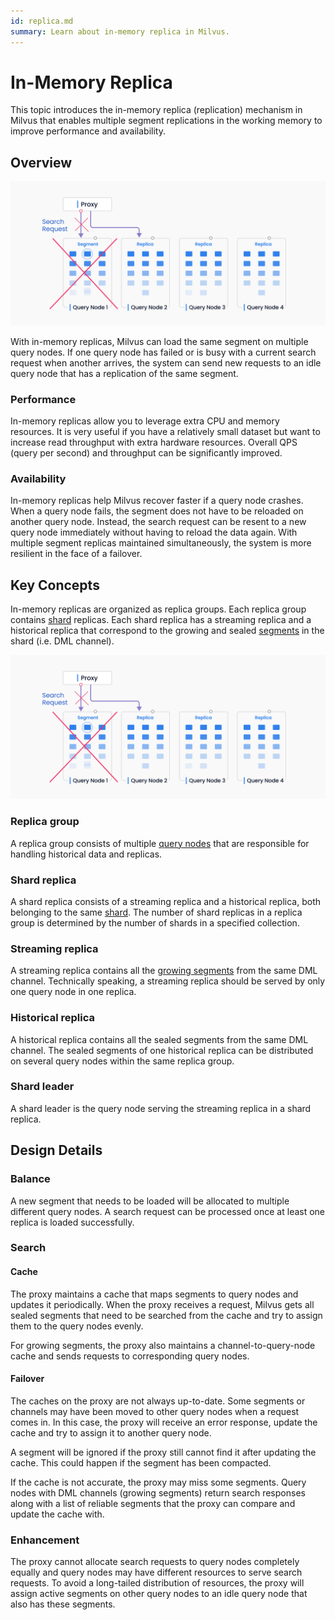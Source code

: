 ```yaml
---
id: replica.md
summary: Learn about in-memory replica in Milvus.
---
```


# In-Memory Replica

This topic introduces the in-memory replica (replication) mechanism in Milvus that enables multiple segment replications in the working memory to improve performance and availability.

## Overview

![Replica_Availiability](assets/replica_availability.jpg "In-memory replicas improve system availability.")

With in-memory replicas, Milvus can load the same segment on multiple query nodes. If one query node has failed or is busy with a current search request when another arrives, the system can send new requests to an idle query node that has a replication of the same segment.

### Performance

In-memory replicas allow you to leverage extra CPU and memory resources. It is very useful if you have a relatively small dataset but want to increase read throughput with extra hardware resources. Overall QPS (query per second) and throughput can be significantly improved.

### Availability

In-memory replicas help Milvus recover faster if a query node crashes. When a query node fails, the segment does not have to be reloaded on another query node. Instead, the search request can be resent to a new query node immediately without having to reload the data again. With multiple segment replicas maintained simultaneously, the system is more resilient in the face of a failover.

## Key Concepts

In-memory replicas are organized as replica groups. Each replica group contains [shard](https://milvus.io/docs/v2.1.x/glossary.md#Sharding) replicas. Each shard replica has a streaming replica and a historical replica that correspond to the growing and sealed [segments](https://milvus.io/docs/v2.1.x/glossary.md#Segment) in the shard (i.e. DML channel).

![An illustration of how in-memory replica works](assets/replica_availability.jpg)

### Replica group

A replica group consists of multiple [query nodes](https://milvus.io/docs/v2.1.x/four_layers.md#Query-node) that are responsible for handling historical data and replicas.

### Shard replica

A shard replica consists of a streaming replica and a historical replica, both belonging to the same [shard](https://milvus.io/blog/deep-dive-1-milvus-architecture-overview.md#Shard). The number of shard replicas in a replica group is determined by the number of shards in a specified collection.

### Streaming replica

A streaming replica contains all the [growing segments](https://milvus.io/docs/v2.1.x/glossary.md#Segment) from the same DML channel. Technically speaking, a streaming replica should be served by only one query node in one replica.

### Historical replica

A historical replica contains all the sealed segments from the same DML channel. The sealed segments of one historical replica can be distributed on several query nodes within the same replica group.

### Shard leader

A shard leader is the query node serving the streaming replica in a shard replica.

## Design Details

### Balance

A new segment that needs to be loaded will be allocated to multiple different query nodes. A search request can be processed once at least one replica is loaded successfully.

### Search

#### Cache

The proxy maintains a cache that maps segments to query nodes and updates it periodically. When the proxy receives a request, Milvus gets all sealed segments that need to be searched from the cache and try to assign them to the query nodes evenly.

For growing segments, the proxy also maintains a channel-to-query-node cache and sends requests to corresponding query nodes.

#### Failover

The caches on the proxy are not always up-to-date. Some segments or channels may have been moved to other query nodes when a request comes in. In this case, the proxy will receive an error response, update the cache and try to assign it to another query node.

A segment will be ignored if the proxy still cannot find it after updating the cache. This could happen if the segment has been compacted.

If the cache is not accurate, the proxy may miss some segments. Query nodes with DML channels (growing segments) return search responses along with a list of reliable segments  that the proxy can compare and update the cache with.

### Enhancement

The proxy cannot allocate search requests to query nodes completely equally and query nodes may have different resources to serve search requests. To avoid a long-tailed distribution of resources, the proxy will assign active segments on other query nodes to an idle query node that also has these segments.
